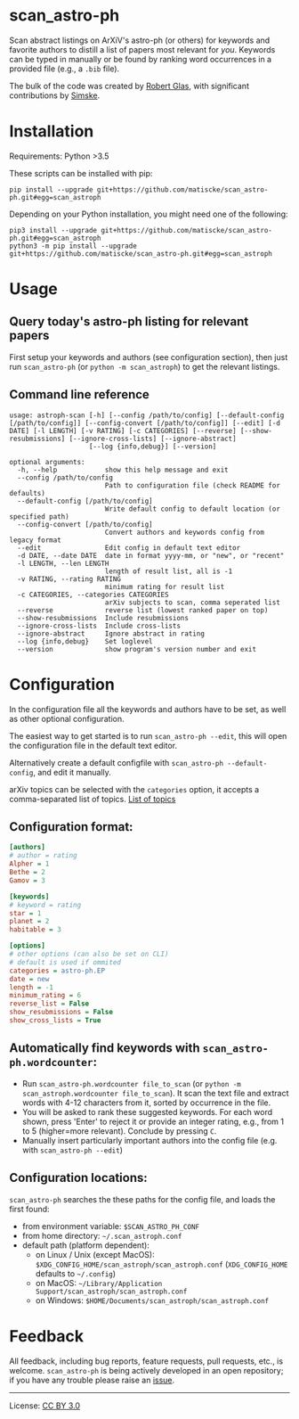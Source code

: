 scan_astro-ph
=============
Scan abstract listings on ArXiV's astro-ph (or others) for keywords and favorite authors to distill a list of papers most relevant for *you*.
Keywords can be typed in manually or be found by ranking word occurrences in a provided file (e.g., a `.bib` file).

The bulk of the code was created by [Robert Glas](https://github.com/rmglas), with significant contributions by [Simske](https://github.com/Simske).

# Installation
Requirements: Python >3.5

These scripts can be installed with pip:
```
pip install --upgrade git+https://github.com/matiscke/scan_astro-ph.git#egg=scan_astroph
```
Depending on your Python installation, you might need one of the following:
```
pip3 install --upgrade git+https://github.com/matiscke/scan_astro-ph.git#egg=scan_astroph
python3 -m pip install --upgrade git+https://github.com/matiscke/scan_astro-ph.git#egg=scan_astroph
```

# Usage
## Query today's astro-ph listing for relevant papers
First setup your keywords and authors (see configuration section),
then just run `scan_astro-ph` (or `python -m scan_astroph`) to get the relevant listings.

## Command line reference
```
usage: astroph-scan [-h] [--config /path/to/config] [--default-config [/path/to/config]] [--config-convert [/path/to/config]] [--edit] [-d DATE] [-l LENGTH] [-v RATING] [-c CATEGORIES] [--reverse] [--show-resubmissions] [--ignore-cross-lists] [--ignore-abstract]
                    [--log {info,debug}] [--version]

optional arguments:
  -h, --help            show this help message and exit
  --config /path/to/config
                        Path to configuration file (check README for defaults)
  --default-config [/path/to/config]
                        Write default config to default location (or specified path)
  --config-convert [/path/to/config]
                        Convert authors and keywords config from legacy format
  --edit                Edit config in default text editor
  -d DATE, --date DATE  date in format yyyy-mm, or "new", or "recent"
  -l LENGTH, --len LENGTH
                        length of result list, all is -1
  -v RATING, --rating RATING
                        minimum rating for result list
  -c CATEGORIES, --categories CATEGORIES
                        arXiv subjects to scan, comma seperated list
  --reverse             reverse list (lowest ranked paper on top)
  --show-resubmissions  Include resubmissions
  --ignore-cross-lists  Include cross-lists
  --ignore-abstract     Ignore abstract in rating
  --log {info,debug}    Set loglevel
  --version             show program's version number and exit
```
# Configuration
In the configuration file all the keywords and authors have to be set, as well as other optional configuration.

The easiest way to get started is to run `scan_astro-ph --edit`, this will open the configuration file in the
default text editor.

Alternatively create a default configfile with `scan_astro-ph --default-config`, and edit it manually.

arXiv topics can be selected with the `categories` option, it accepts a comma-separated list of topics.
[List of topics](https://arxiv.org/category_taxonomy)
## Configuration format:
```ini
[authors]
# author = rating
Alpher = 1
Bethe = 2
Gamov = 3

[keywords]
# keyword = rating
star = 1
planet = 2
habitable = 3

[options]
# other options (can also be set on CLI)
# default is used if ommited
categories = astro-ph.EP
date = new
length = -1
minimum_rating = 6
reverse_list = False
show_resubmissions = False
show_cross_lists = True
```

## Automatically find keywords with `scan_astro-ph.wordcounter`:
- Run `scan_astro-ph.wordcounter file_to_scan` (or `python -m scan_astroph.wordcounter file_to_scan`).
It scan the text file and extract words with 4-12 characters from it, sorted by occurrence in the file.
- You will be asked to rank these suggested keywords. For each word shown, press 'Enter' to reject it or provide an integer rating, e.g., from 1 to 5 (higher=more relevant). Conclude by pressing `C`.
- Manually insert particularly important authors into the config file (e.g. with `scan_astro-ph --edit`)

## Configuration locations:
`scan_astro-ph` searches the these paths for the config file, and loads the first found:
- from environment variable: `$SCAN_ASTRO_PH_CONF`
- from home directory: `~/.scan_astroph.conf`
- default path (platform dependent):
  - on Linux / Unix (except MacOS): `$XDG_CONFIG_HOME/scan_astroph/scan_astroph.conf` (`XDG_CONFIG_HOME` defaults to `~/.config`)
  - on MacOS: `~/Library/Application Support/scan_astroph/scan_astroph.conf`
  - on Windows: `$HOME/Documents/scan_astroph/scan_astroph.conf`

# Feedback
All feedback, including bug reports, feature requests, pull requests, etc., is welcome. `scan_astro-ph` is being actively developed in an open repository; if you have any trouble please raise an [issue](https://github.com/matiscke/scan_astro-ph/issues/new).

---------------------
License: [CC BY 3.0](http://creativecommons.org/licenses/by/3.0/)
